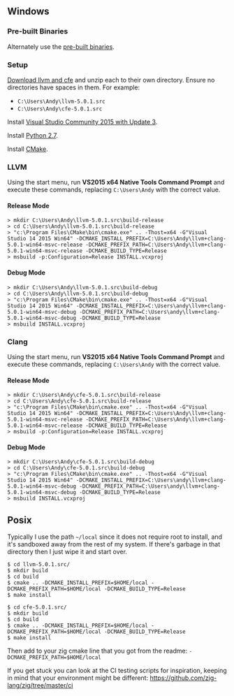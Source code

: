 ## Windows

### Pre-built Binaries

Alternately use the [pre-built binaries](https://github.com/zig-lang/zig/wiki/Building-Zig-on-Windows).

### Setup

[Download llvm and cfe](http://releases.llvm.org/download.html#5.0.1) and unzip each to their own directory. Ensure no directories have spaces in them. For example:

 * `C:\Users\Andy\llvm-5.0.1.src`
 * `C:\Users\Andy\cfe-5.0.1.src`

Install [Visual Studio Community 2015 with Update 3](https://my.visualstudio.com/Downloads?q=visual%20studio%202015&wt.mc_id=o~msft~vscom~older-downloads).

Install [Python 2.7](https://www.python.org).

Install [CMake](http://cmake.org).

### LLVM

Using the start menu, run **VS2015 x64 Native Tools Command Prompt** and execute these commands, replacing `C:\Users\Andy` with the correct value.

#### Release Mode

```
> mkdir C:\Users\Andy\llvm-5.0.1.src\build-release
> cd C:\Users\Andy\llvm-5.0.1.src\build-release
> "c:\Program Files\CMake\bin\cmake.exe" .. -Thost=x64 -G"Visual Studio 14 2015 Win64" -DCMAKE_INSTALL_PREFIX=C:\Users\Andy\llvm+clang-5.0.1-win64-msvc-release -DCMAKE_PREFIX_PATH=C:\Users\Andy\llvm+clang-5.0.1-win64-msvc-release -DCMAKE_BUILD_TYPE=Release
> msbuild -p:Configuration=Release INSTALL.vcxproj
```

#### Debug Mode

```
> mkdir C:\Users\Andy\llvm-5.0.1.src\build-debug
> cd C:\Users\Andy\llvm-5.0.1.src\build-debug
> "c:\Program Files\CMake\bin\cmake.exe" .. -Thost=x64 -G"Visual Studio 14 2015 Win64" -DCMAKE_INSTALL_PREFIX=C:\Users\andy\llvm+clang-5.0.1-win64-msvc-debug -DCMAKE_PREFIX_PATH=C:\Users\andy\llvm+clang-5.0.1-win64-msvc-debug -DCMAKE_BUILD_TYPE=Release
> msbuild INSTALL.vcxproj
```

### Clang

Using the start menu, run **VS2015 x64 Native Tools Command Prompt** and execute these commands, replacing `C:\Users\Andy` with the correct value.

#### Release Mode

```
> mkdir C:\Users\Andy\cfe-5.0.1.src\build-release
> cd C:\Users\Andy\cfe-5.0.1.src\build-release
> "c:\Program Files\CMake\bin\cmake.exe" .. -Thost=x64 -G"Visual Studio 14 2015 Win64" -DCMAKE_INSTALL_PREFIX=C:\Users\Andy\llvm+clang-5.0.1-win64-msvc-release -DCMAKE_PREFIX_PATH=C:\Users\Andy\llvm+clang-5.0.1-win64-msvc-release -DCMAKE_BUILD_TYPE=Release
> msbuild -p:Configuration=Release INSTALL.vcxproj
```

#### Debug Mode

```
> mkdir C:\Users\Andy\cfe-5.0.1.src\build-debug
> cd C:\Users\Andy\cfe-5.0.1.src\build-debug
> "c:\Program Files\CMake\bin\cmake.exe" .. -Thost=x64 -G"Visual Studio 14 2015 Win64" -DCMAKE_INSTALL_PREFIX=C:\Users\andy\llvm+clang-5.0.1-win64-msvc-debug -DCMAKE_PREFIX_PATH=C:\Users\andy\llvm+clang-5.0.1-win64-msvc-debug -DCMAKE_BUILD_TYPE=Release
> msbuild INSTALL.vcxproj
```

## Posix

Typically I use the path `~/local` since it does not require root to install, and it's sandboxed away from the rest of my system. If there's garbage in that directory then I just wipe it and start over.

```
$ cd llvm-5.0.1.src/
$ mkdir build
$ cd build
$ cmake .. -DCMAKE_INSTALL_PREFIX=$HOME/local -DCMAKE_PREFIX_PATH=$HOME/local -DCMAKE_BUILD_TYPE=Release
$ make install
```

```
$ cd cfe-5.0.1.src/
$ mkdir build
$ cd build
$ cmake .. -DCMAKE_INSTALL_PREFIX=$HOME/local -DCMAKE_PREFIX_PATH=$HOME/local -DCMAKE_BUILD_TYPE=Release
$ make install
```

Then add to your zig cmake line that you got from the readme:
`-DCMAKE_PREFIX_PATH=$HOME/local`

If you get stuck you can look at the CI testing scripts for inspiration, keeping in mind that your environment might be different: https://github.com/zig-lang/zig/tree/master/ci
